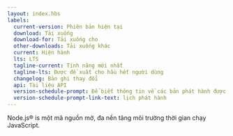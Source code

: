```yaml
---
layout: index.hbs
labels:
  current-version: Phiên bản hiện tại
  download: Tải xuống
  download-for: Tải xuống cho
  other-downloads: Tải xuống khác
  current: Hiện hành
  lts: LTS
  tagline-current: Tính năng mới nhất
  tagline-lts: Được đề xuất cho hầu hết người dùng
  changelog: Bản ghi thay đổi
  api: Tài liệu API
  version-schedule-prompt: Để biết thông tin về các bản phát hành được hỗ trợ, hãy xem
  version-schedule-prompt-link-text: lịch phát hành
---
```


Node.js® is một mã nguồn mở, đa nền tảng môi trường thời gian chạy JavaScript.
